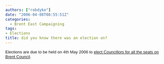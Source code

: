 ```yaml
---
authors: ["robdyke"]
date: "2006-04-08T08:55:51Z"
categories:
  - Brent East Campaigning
tags:
- Elections
title: did you know there was an election on?
---
```

<font size="2" face="Arial">Elections are due to be held on 4th May 2006 to <a title="Brent Council Election Pages" href="http://www.brent.gov.uk/elections.nsf/2f123bcc3c5e238c80256ad20034644f/c79c7458ee53559f802570a8004a5b12?OpenDocument">elect Councillors for all the seats on Brent Council</a>.</font>